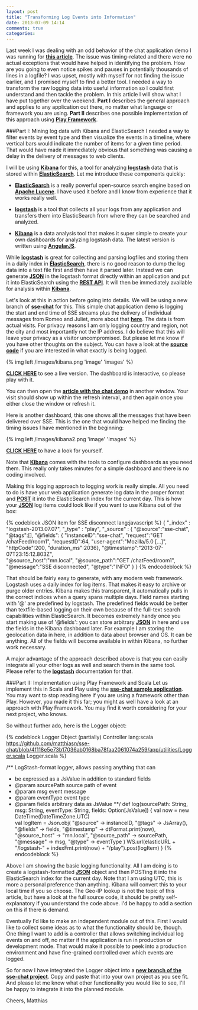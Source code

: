 ```yaml
---
layout: post
title: "Transforming Log Events into Information"
date: 2013-07-09 14:14
comments: true
categories: 
---
```

Last week I was dealing with an odd behavior of the chat application demo I was running for **[this article](http://matthiasnehlsen.com/blog/2013/06/23/angularjs-and-play-framework/)**. The issue was timing-related and there were no actual exceptions that would have helped in identifying the problem. How are you going to even notice spikes and pauses in potentially thousands of lines in a logfile? I was upset, mostly with myself for not finding the issue earlier, and I promised myself to find a better tool. I needed a way to transform the raw logging data into useful information so I could first understand and then tackle the problem. In this article I will show what I have put together over the weekend. **Part I** describes the general approach and applies to any application out there, no matter what language or framework you are using. **Part II** describes one possible implementation of this approach using **[Play Framework](http://www.playframework.com)**.

<!-- more -->

###Part I: Mining log data with Kibana and ElasticSearch
I needed a way to filter events by event type and then visualize the events in a timeline, where vertical bars would indicate the number of items for a given time period. That would have made it immediately obvious that something was causing a delay in the delivery of messages to web clients. 

I will be using **[Kibana](http://three.kibana.org)** for this, a tool for analyzing **[logstash](http://logstash.net)** data that is stored within **[ElasticSearch](http://www.elasticsearch.org)**. Let me introduce these components quickly:

+ **[ElasticSearch](http://www.elasticsearch.org)** is a really powerful open-source search engine based on **[Apache Lucene](http://lucene.apache.org/core/)**. I have used it before and I know from experience that it works really well. 

+ **[logstash](http://logstash.net)** is a tool that collects all your logs from any application and transfers them into ElasticSearch from where they can be searched and analyzed.

+ **[Kibana](http://three.kibana.org)** is a data analysis tool that makes it super simple to create your own dashboards for analyzing logstash data. The latest version is written using **[AngularJS](http://angularjs.org)**. 

While **[logstash](http://logstash.net)** is great for collecting and parsing logfiles and  storing them in a daily index in **[ElasticSearch](http://www.elasticsearch.org)**, there is no good reason to dump the log data into a text file first and then have it parsed later. Instead we can generate **[JSON](http://tools.ietf.org/html/rfc4627)** in the logstash format directly within an application and put it into ElasticSearch using the **[REST API](http://www.elasticsearch.org/guide/reference/api/)**. It will then be immediately available for analysis within **[Kibana](http://three.kibana.org)**.

Let's look at this in action before going into details. We will be using a new branch of **[sse-chat](https://github.com/matthiasn/sse-chat/tree/130707-kibana-demo)** for this. This simple chat application demo is logging the start and end time of SSE streams plus the delivery of individual messages from Romeo and Juliet, more about that **[here](http://matthiasnehlsen.com/blog/2013/06/23/angularjs-and-play-framework/)**. The data is from actual visits. For privacy reasons I am only logging country and region, not the city and most importantly not the IP address. I do believe that this will leave your privacy as a visitor uncompromised. But please let me know if you have other thoughts on the subject. You can have a look at the **[source code](https://github.com/matthiasn/sse-chat)** if you are interested in what exactly is being logged.

{% img left /images/kibana.png 'image' 'images' %}

**<a href="http://kibana.matthiasnehlsen.com/#/dashboard/elasticsearch/sse-chat" target="_blank">CLICK HERE</a>** to see a live version. The dashboard is interactive, so please play with it.

You can then open the **<a href="http://matthiasnehlsen.com/blog/2013/06/23/angularjs-and-play-framework/" target="_blank">article with the chat demo</a>** in another window. Your visit should show up within the refresh interval, and then again once you either close the window or refresh it.

Here is another dashboard, this one shows all the messages that have been delivered over SSE. This is the one that would have helped me finding the timing issues I have mentioned in the beginning:

{% img left /images/kibana2.png 'image' 'images' %}

**<a href="http://kibana.matthiasnehlsen.com/#/dashboard/elasticsearch/sse-chat2" target="_blank">CLICK HERE</a>** to have a look for yourself.

Note that **[Kibana](http://three.kibana.org)** comes with the tools to configure dashboards as you need them. This really only takes minutes for a simple dashboard and there is no coding involved.

Making this logging approach to logging work is really simple. All you need to do is have your web application generate log data in the proper format and **[POST](http://tools.ietf.org/html/rfc2616#section-9.5)** it into the ElasticSearch index for the current day. This is how your **[JSON](http://tools.ietf.org/html/rfc4627)** log items could look like if you want to use Kibana out of the box:

{% codeblock JSON item for SSE disconnect lang:javascript %}
{  "_index" : "logstash-2013.07.07",
   "_type" : "play",
   "_source" : { "@source":"sse-chat", 
      "@tags":[], 
      "@fields": { "instanceID":"sse-chat",
         "request":"GET /chatFeed/room1",
         "requestID":64,
         "user-agent":"Mozilla/5.0 […]",
         "httpCode":200,
         "duration_ms":2036},
      "@timestamp":"2013-07-07T23:15:12.803Z",   
      "@source_host":"mn.local",
      "@source_path":"GET /chatFeed/room1",
      "@message":"SSE disconnected",
      "@type":"INFO" }
 }
{% endcodeblock %}

That should be fairly easy to generate, with any modern web framework. Logstash uses a daily index for log items. That makes it easy to archive or purge older entries. Kibana makes this transparent, it automatically pulls in the correct indices when a query spans multiple days. Field names starting with '@' are predefined by logstash. The predefined fields would be better than textfile-based logging on their own because of the full-text search capabilities within ElasticSearch. It becomes extremely handy once you start making use of '@fields': you can store arbitrary **[JSON](http://tools.ietf.org/html/rfc4627)** in here and use the fields in the Kibana dashboard later. For example I am storing the geolocation data in here, in addition to data about browser and OS. It can be anything. All of the fields will become available in within Kibana, no further work necessary.

A major advantage of the approach described above is that you can easily integrate all your other logs as well and search them in the same tool. Please refer to the **[logstash](http://logstash.net/docs/1.1.13/)** documentation for that.

###Part II: Implementation using Play Framework and Scala
Let us implement this in Scala and Play using the **[sse-chat sample application](https://github.com/matthiasn/sse-chat/tree/130707-kibana-demo)**. You may want to stop reading here if you are using a framework other than Play. However, you made it this far; you might as well have a look at an approach with Play Framework. You may find it worth considering for your next project, who knows.  

So without further ado, here is the Logger object:

{% codeblock Logger Object (partially) Controller lang:scala https://github.com/matthiasn/sse-chat/blob/4f118e5e73b17036ab0168ba78faa2061074a259/app/utilities/Logger.scala Logger.scala %}

/** LogStash-format logger, allows passing anything that can 
 * be expressed as a JsValue in addition to standard fields
 * @param sourcePath  source path of event 
 * @param msg         event message   
 * @param eventType   event type
 * @param fields      arbitrary data as JsValue
 **/
def log(sourcePath: String, msg: String, eventType: String, fields: Option[JsValue]) {
    val now = new DateTime(DateTimeZone.UTC)     
    val logItem = Json.obj(
      "@source" -> instanceID,
      "@tags" -> JsArray(),
      "@fields" -> fields,
      "@timestamp" -> dtFormat.print(now),
      "@source_host" -> "mn.local",
      "@source_path" -> sourcePath,
      "@message" -> msg,
      "@type" -> eventType
    )
    WS.url(elasticURL + "/logstash-" + indexFmt.print(now) + "/play").post(logItem)
}
{% endcodeblock %}

Above I am showing the basic logging functionality. All I am doing is to create a logstash-formatted **[JSON](http://tools.ietf.org/html/rfc4627)** object and then POSTing it into the ElasticSearch index for the current day. Note that I am using UTC, this is more a personal preference than anything. Kibana will convert this to your local time if you so choose. The Geo-IP lookup is not the topic of this article, but have a look at the full source code, it should be pretty self-explanatory if you understand the code above. I'd be happy to add a section on this if there is demand. 

Eventually I'd like to make an independent module out of this. First I would like to collect some ideas as to what the functionality should be, though. One thing I want to add is a controller that allows switching individual log events on and off, no matter if the application is run in production or development mode. That would make it possible to peek into a production environment and have fine-grained controlled over which events are logged.

So for now I have integrated the Logger object into a **[new branch of the sse-chat project](https://github.com/matthiasn/sse-chat/tree/130707-kibana-demo)**. Copy and paste that into your own project as you see fit. And please let me know what other functionality you would like to see, I'll be happy to integrate it into the planned module.

Cheers,
Matthias
